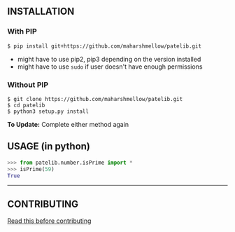 ## INSTALLATION
### With PIP
`$ pip install git+https://github.com/maharshmellow/patelib.git` <br>
- might have to use pip2, pip3 depending on the version installed
- might have to use `sudo` if user doesn't have enough permissions

### Without PIP

`$ git clone https://github.com/maharshmellow/patelib.git` <br>
`$ cd patelib`<br>
`$ python3 setup.py install`

**To Update:**
Complete either method again

## USAGE (in python)
```python
>>> from patelib.number.isPrime import *
>>> isPrime(59)
True
```
---

## CONTRIBUTING
[Read this before contributing](https://github.com/blog/1506-closing-issues-via-pull-requests)
